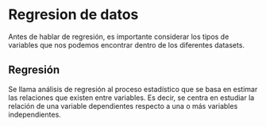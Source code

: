 # Regresion de datos
Antes de hablar de regresión, es importante considerar los tipos de variables que nos podemos encontrar dentro de los diferentes datasets.

## Regresión
Se llama análisis de regresión al proceso estadístico que se basa en estimar las relaciones que existen entre variables. Es decir, se centra en estudiar la relación de una variable dependientes respecto a una o más variables independientes.
